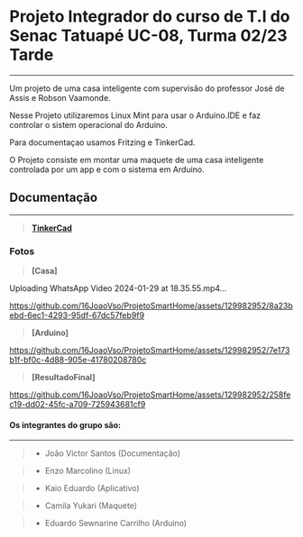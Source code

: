 # Projeto Integrador do curso de T.I do Senac Tatuapé UC-08, Turma 02/23 Tarde
-----------------------------------------------------------------------------

Um projeto de uma casa inteligente com supervisão do professor José de Assis e Robson Vaamonde.

Nesse Projeto utilizaremos Linux Mint para usar o Arduino.IDE e faz controlar o sistem operacional do Arduino.

Para documentaçao usamos Fritzing e TinkerCad.

O Projeto consiste em montar uma maquete de uma casa inteligente controlada por um app e com o sistema em Arduino.

## Documentação
-------------------------------------------------------------------------------------------------
> **[TinkerCad](https://www.tinkercad.com/things/7KBfNnfCYZC-casainteligente?sharecode=_48Ax4eK61U1Rx_6tfVTK_CRrmssw8OwtTQInQUA99k)**

### Fotos

> **[Casa]**

Uploading WhatsApp Video 2024-01-29 at 18.35.55.mp4…




https://github.com/16JoaoVso/ProjetoSmartHome/assets/129982952/8a23bebd-6ec1-4293-95df-67dc57feb9f9


> **[Arduino]**


https://github.com/16JoaoVso/ProjetoSmartHome/assets/129982952/7e173b1f-bf0c-4d88-905e-41780208780c


> **[ResultadoFinal]**





https://github.com/16JoaoVso/ProjetoSmartHome/assets/129982952/258fec19-dd02-45fc-a709-725943681cf9





#### Os integrantes do grupo são: 
----------------------------------------------------------------------------------------------------

>- João Victor Santos (Documentação)

>- Enzo Marcolino (Linux)

>- Kaio Eduardo (Aplicativo)

>- Camila Yukari (Maquete)

>- Eduardo Sewnarine Carrilho (Arduino)
